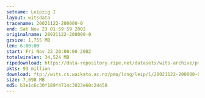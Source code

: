 ```yaml
---
setname: Leipzig I
layout: witsdata
tracename: 20021122-200000-0
end: Sat Nov 23 01:59:59 2002
originalname: 20021122-200000-0
gzsize: 1,755 MB
len: 6:00:00
start: Fri Nov 22 20:00:00 2002
totalwirelen: 34,524 MB
ripedownload: https://data-repository.ripe.net/datasets/wits-archive/pma/long/leip/1/20021122-200000-0.gz
pkts: 93 million
download: ftp://wits.cs.waikato.ac.nz/pma/long/leip/1/20021122-200000-0.gz
size: 7,098 MB
md5: b3e1c6c30f189f4714c3023e60c24458
---
```

